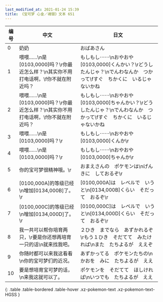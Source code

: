```yaml
---
last_modified_at: 2021-01-24 15:39
title: 《宝可梦 心金／魂银》文本 651
---
```

| 编号 | 中文 | 日文 |
| ---- | ---- | ---- |
| 0 | 奶奶 | おばあさん |
| 1 | 喂喂……\n是[0103,0000]吗？\r你最近怎么样？\n其实你不用打电话啊，\f你不就在附近吗？ | もしもし⋯⋯\nおやおや　[0103,0000]くんかい？\rどうしたんじゃ？\nでんわなんか　つかって\fすぐ　ちかくに　いるじゃないかね |
| 2 | 喂喂……\n是[0103,0000]吗？\r你最近怎么样？\n其实你不用打电话啊，\f你不就在附近吗？ | もしもし⋯⋯\nおやおや　[0103,0000]ちゃんかい？\rどうしたんじゃ？\nでんわなんか　つかって\fすぐ　ちかくに　いるじゃないかね |
| 3 | 喂喂……\n是[0103,0000]吗？\r | もしもし⋯⋯\nおやおや　[0103,0000]くんか\r |
| 4 | 喂喂……\n是[0103,0000]吗？\r | もしもし⋯⋯\nおやおや　[0103,0000]ちゃんか\r |
| 5 | 你的宝可梦很精神哦。\r | おまえさんの　ポケモンは\nげんきに　しておるぞ\r |
| 6 | [0100,000A]的等级已经\n增加[0134,000B]了。\r | [0100,000A]は　レベルで　いうと\n[0134,000B]くらい　そだって　おるぞ\r |
| 7 | [0100,000C]的等级已经\n增加[0134,000D]了。\r | [0100,000C]は　レベルで　いうと\n[0134,000D]くらい　そだって　おるぞ\r |
| 8 | 我一共可以帮你培育两只，\r要是你还想再培育一只的话\n就来找我吧。 | ２ひき　までなら　あずかれるぞ\rもう１ひき　そだてて　みたければ\nまた　たちよるが　ええぞ |
| 9 | 你随时都可以来我这看看\n你的宝可梦们的近况。 | あずかってる　ポケモンたちの\nかおを　みに　たちよるが　ええ |
| 10 | 要是想培育宝可梦的话，\n来我这就可以了。 | ポケモンを　そだてて　ほしければ\nいつでも　たちよるが　ええ |
{: .table .table-bordered .table-hover .xz-pokemon-text .xz-pokemon-text-HGSS }